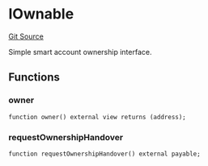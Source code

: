 # IOwnable
[Git Source](https://github.com/NaniDAO/accounts/blob/75d1333d55164dd03c33e761edcbb17011bc0678/src/authority/Guard.sol)

Simple smart account ownership interface.


## Functions
### owner


```solidity
function owner() external view returns (address);
```

### requestOwnershipHandover


```solidity
function requestOwnershipHandover() external payable;
```

